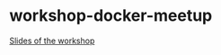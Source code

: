 # workshop-docker-meetup
[Slides of the workshop](http://slides.com/axelmonroy/deck-95146b09-efe4-4bfd-85d1-b24556918f61)